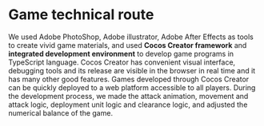 # Game technical route 

  We used Adobe PhotoShop, Adobe illustrator, Adobe After Effects as tools to create vivid game materials, and used **Cocos Creator framework** and **integrated development environment** to develop game programs in TypeScript language. Cocos Creator has convenient visual interface, debugging tools and its release are visible in the browser in real time and it has many other good features. Games developed through Cocos Creator can be quickly deployed to a web platform accessible to all players. During the development process, we made the attack animation, movement and attack logic, deployment unit logic and clearance logic, and adjusted the numerical balance of the game.

